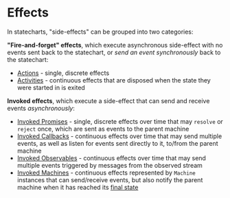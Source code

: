 # Effects

In statecharts, "side-effects" can be grouped into two categories:

**"Fire-and-forget" effects**, which execute asynchronous side-effect with no events sent back to the statechart, or _send an event synchronously_ back to the statechart:

- [Actions](./actions.md) - single, discrete effects
- [Activities](./activities.md) - continuous effects that are disposed when the state they were started in is exited

**Invoked effects**, which execute a side-effect that can send and receive events _asynchronously_:

- [Invoked Promises](./communication.md#invoking-promises) - single, discrete effects over time that may `resolve` or `reject` once, which are sent as events to the parent machine
- [Invoked Callbacks](./communication.md#invoking-callbacks) - continuous effects over time that may send multiple events, as well as listen for events sent directly to it, to/from the parent machine
- [Invoked Observables](./communication.md#invoking-observables) - continuous effects over time that may send multiple events triggered by messages from the observed stream
- [Invoked Machines](./communication.md#invoking-machines) - continuous effects represented by `Machine` instances that can send/receive events, but also notify the parent machine when it has reached its [final state](./final.md)

